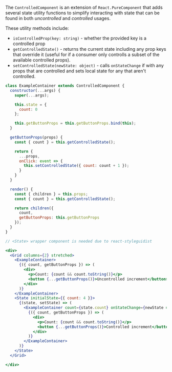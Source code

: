 The `ControlledComponent` is an extension of `React.PureComponent` that adds several state utility functions to simplify interacting with state that can be found in both _uncontrolled_ and _controlled_ usages.

These utility methods include:
- `isControlledProp(key: string)` - whether the provided key is a controlled prop
- `getControlledState()` - returns the current state including any prop keys that override it (useful for if a consumer only controlls a subset of the available controlled props).
- `setControlledState(newState: object)` - calls `onStateChange` if with any props that are controlled and sets local state for any that aren't controlled.

```jsx
class ExampleContainer extends ControlledComponent {
  constructor(...args) {
    super(...args);

    this.state = {
      count: 0
    };

    this.getButtonProps = this.getButtonProps.bind(this);
  }

  getButtonProps(props) {
    const { count } = this.getControlledState();

    return {
      ...props,
      onClick: event => {
        this.setControlledState({ count: count + 1 });
      }
    }
  }

  render() {
    const { children } = this.props;
    const { count } = this.getControlledState();

    return children({
      count,
      getButtonProps: this.getButtonProps
    });
  }
}

// <State> wrapper component is needed due to react-styleguidist

<div>
  <Grid columns={2} stretched>
    <ExampleContainer>
      {({ count, getButtonProps }) => (
        <div>
          <p>Count: {count && count.toString()}</p>
          <button {...getButtonProps()}>Uncontrolled increment</button>
        </div>
      )}
    </ExampleContainer>
    <State initialState={{ count: 4 }}>
      {(state, setState) => (
        <ExampleContainer count={state.count} onStateChange={newState => setState(newState)}>
          {({ count, getButtonProps }) => (
            <div>
              <p>Count: {count && count.toString()}</p>
              <button {...getButtonProps()}>Controlled increment</button>
            </div>
          )}
        </ExampleContainer>
      )}
    </State>
  </Grid>

</div>
```
